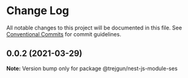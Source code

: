 # Change Log

All notable changes to this project will be documented in this file.
See [Conventional Commits](https://conventionalcommits.org) for commit guidelines.

## 0.0.2 (2021-03-29)

**Note:** Version bump only for package @trejgun/nest-js-module-ses
